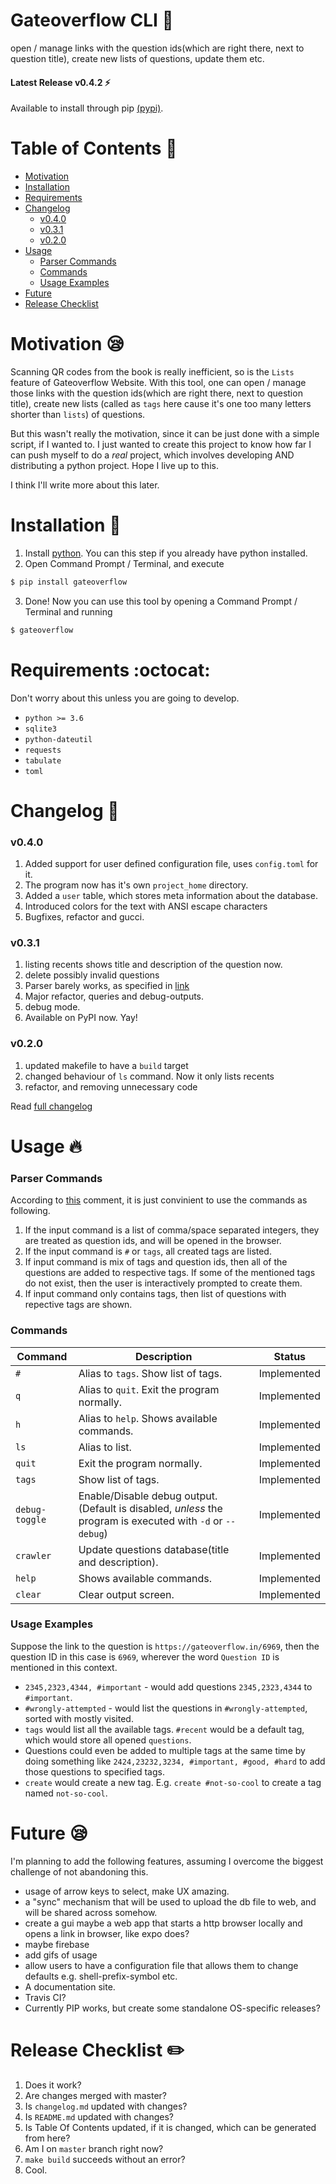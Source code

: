 # Gateoverflow CLI :tada:

open / manage links with the question ids(which are right there, next to question title), create new lists of questions, update them etc.

#### Latest Release v0.4.2 :zap:

Available to install through pip [(pypi)](https://pypi.org/project/gateoverflow).

# Table of Contents :card_index:

- [Motivation](#motivation)
- [Installation](#installation)
- [Requirements](#requirements)
- [Changelog](#changelog)
  - [v0.4.0](#v040)
  - [v0.3.1](#v031)
  - [v0.2.0](#v020)
- [Usage](#usage)
  - [Parser Commands](#parser-commands)
  - [Commands](#commands)
  - [Usage Examples](#usage-examples)
- [Future](#future)
- [Release Checklist](#release-checklist)

# Motivation :sleepy:

Scanning QR codes from the book is really inefficient, so is the `Lists` feature of Gateoverflow Website.
With this tool, one can open / manage those links with the question ids(which are right there, next to question title), create new lists (called as `tags` here cause it's one too many letters shorter than `lists`) of questions.

But this wasn't really the motivation, since it can be just done with a simple script, if I wanted to.
I just wanted to create this project to know how far I can push myself to do a _real_ project, which involves developing AND distributing a python project. Hope I live up to this.

I think I'll write more about this later.

# Installation :rocket:

1. Install [python](https://www.python.org/downloads/). You can this step if you already have python installed.
2. Open Command Prompt / Terminal, and execute

```sh
$ pip install gateoverflow
```

3. Done! Now you can use this tool by opening a Command Prompt / Terminal and running

```sh
$ gateoverflow
```

# Requirements :octocat:

Don't worry about this unless you are going to develop.

- `python >= 3.6`
- `sqlite3`
- `python-dateutil`
- `requests`
- `tabulate`
- `toml`

# Changelog :pencil:

### v0.4.0

1. Added support for user defined configuration file, uses `config.toml` for it.
2. The program now has it's own `project_home` directory.
3. Added a `user` table, which stores meta information about the database.
4. Introduced colors for the text with ANSI escape characters
5. Bugfixes, refactor and gucci.

### v0.3.1

1. listing recents shows title and description of the question now.
2. delete possibly invalid questions
3. Parser barely works, as specified in [link](###parser-commands)
4. Major refactor, queries and debug-outputs.
5. debug mode.
6. Available on PyPI now. Yay!

### v0.2.0

1. updated makefile to have a `build` target
2. changed behaviour of `ls` command. Now it only lists recents
3. refactor, and removing unnecessary code

Read [full changelog](./changelog.md)

# Usage :fire:

### Parser Commands

According to [this](https://github.com/toxdes/opengate/issues/4#issuecomment-612046118) comment, it is just convinient to use the commands as following.

1. If the input command is a list of comma/space separated integers, they are treated as question ids, and will be opened in the browser.
2. If the input command is `#` or `tags`, all created tags are listed.
3. If input command is mix of tags and question ids, then all of the questions are added to respective tags. If some of the mentioned tags do not exist, then the user is interactively prompted to create them.
4. If input command only contains tags, then list of questions with repective tags are shown.

### Commands

| Command        | Description                                                                                                | Status      |
| -------------- | ---------------------------------------------------------------------------------------------------------- | ----------- |
| `#`            | Alias to `tags`. Show list of tags.                                                                        | Implemented |
| `q`            | Alias to `quit`. Exit the program normally.                                                                | Implemented |
| `h`            | Alias to `help`. Shows available commands.                                                                 | Implemented |
| `ls`           | Alias to list.                                                                                             | Implemented |
| `quit`         | Exit the program normally.                                                                                 | Implemented |
| `tags`         | Show list of tags.                                                                                         | Implemented |
| `debug-toggle` | Enable/Disable debug output.(Default is disabled, _unless_ the program is executed with `-d` or `--debug`) | Implemented |
| `crawler`      | Update questions database(title and description).                                                          | Implemented |
| `help`         | Shows available commands.                                                                                  | Implemented |
| `clear`        | Clear output screen.                                                                                       | Implemented |

### Usage Examples

Suppose the link to the question is `https://gateoverflow.in/6969`, then the question ID in this case is `6969`, wherever the word `Question ID` is mentioned in this context.

- `2345,2323,4344, #important` - would add questions `2345,2323,4344` to `#important`.
- `#wrongly-attempted` - would list the questions in `#wrongly-attempted`, sorted with mostly visited.
- `tags` would list all the available tags. `#recent` would be a default tag, which would store all opened `questions`.
- Questions could even be added to multiple tags at the same time by doing something like `2424,23232,3234, #important, #good, #hard` to add those questions to specified tags.
- `create` would create a new tag. E.g. `create #not-so-cool` to create a tag named `not-so-cool`.

# Future :sleepy:

I'm planning to add the following features, assuming I overcome the biggest challenge of not abandoning this.

- usage of arrow keys to select, make UX amazing.
- a "sync" mechanism that will be used to upload the db file to web, and will be shared across somehow.
- create a gui maybe a web app that starts a http browser locally and opens a link in browser, like expo does?
- maybe firebase
- add gifs of usage
- allow users to have a configuration file that allows them to change defaults e.g. shell-prefix-symbol etc.
- A documentation site.
- Travis CI?
- Currently PIP works, but create some standalone OS-specific releases?

# Release Checklist :pencil2:

1. Does it work?
2. Are changes merged with master?
3. Is `changelog.md` updated with changes?
4. Is `README.md` updated with changes?
5. Is Table Of Contents updated, if it is changed, which can be generated from here?
6. Am I on `master` branch right now?
7. `make build` succeeds without an error?
8. Cool.
